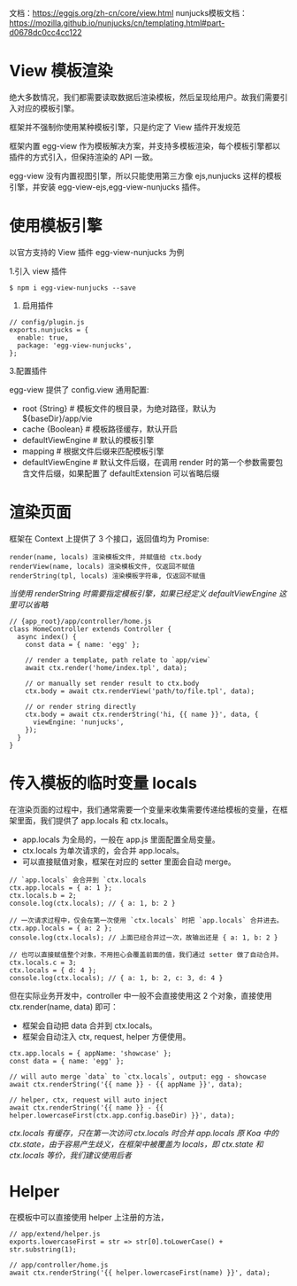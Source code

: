 

文档：https://eggjs.org/zh-cn/core/view.html
nunjucks模板文档：https://mozilla.github.io/nunjucks/cn/templating.html#part-d0678dc0cc4cc122


# View 模板渲染

绝大多数情况，我们都需要读取数据后渲染模板，然后呈现给用户。故我们需要引入对应的模板引擎。

框架并不强制你使用某种模板引擎，只是约定了 View 插件开发规范


框架内置 egg-view 作为模板解决方案，并支持多模板渲染，每个模板引擎都以插件的方式引入，但保持渲染的 API 一致。

egg-view 没有内置视图引擎，所以只能使用第三方像 ejs,nunjucks 这样的模板引擎，并安装 egg-view-ejs,egg-view-nunjucks 插件。



# 使用模板引擎

以官方支持的 View 插件 egg-view-nunjucks 为例

1.引入 view 插件
```
$ npm i egg-view-nunjucks --save
```

1. 启用插件
```
// config/plugin.js
exports.nunjucks = {
  enable: true,
  package: 'egg-view-nunjucks',
};
```

3.配置插件

egg-view 提供了 config.view 通用配置:

- root {String}             # 模板文件的根目录，为绝对路径，默认为 ${baseDir}/app/vie
- cache {Boolean}           # 模板路径缓存，默认开启
- defaultViewEngine         # 默认的模板引擎
- mapping                   # 根据文件后缀来匹配模板引擎
- defaultViewEngine         # 默认文件后缀，在调用 render 时的第一个参数需要包含文件后缀，如果配置了 defaultExtension 可以省略后缀


# 渲染页面

框架在 Context 上提供了 3 个接口，返回值均为 Promise:

```
render(name, locals) 渲染模板文件, 并赋值给 ctx.body
renderView(name, locals) 渲染模板文件, 仅返回不赋值
renderString(tpl, locals) 渲染模板字符串, 仅返回不赋值
```
*当使用 renderString 时需要指定模板引擎，如果已经定义 defaultViewEngine 这里可以省略*
```
// {app_root}/app/controller/home.js
class HomeController extends Controller {
  async index() {
    const data = { name: 'egg' };

    // render a template, path relate to `app/view`
    await ctx.render('home/index.tpl', data);

    // or manually set render result to ctx.body
    ctx.body = await ctx.renderView('path/to/file.tpl', data);

    // or render string directly
    ctx.body = await ctx.renderString('hi, {{ name }}', data, {
      viewEngine: 'nunjucks',
    });
  }
}
```


# 传入模板的临时变量 locals

在渲染页面的过程中，我们通常需要一个变量来收集需要传递给模板的变量，在框架里面，我们提供了 app.locals 和 ctx.locals。

- app.locals 为全局的，一般在 app.js 里面配置全局变量。
- ctx.locals 为单次请求的，会合并 app.locals。
- 可以直接赋值对象，框架在对应的 setter 里面会自动 merge。

```
// `app.locals` 会合并到 `ctx.locals
ctx.app.locals = { a: 1 };
ctx.locals.b = 2;
console.log(ctx.locals); // { a: 1, b: 2 }

// 一次请求过程中，仅会在第一次使用 `ctx.locals` 时把 `app.locals` 合并进去。
ctx.app.locals = { a: 2 };
console.log(ctx.locals); // 上面已经合并过一次，故输出还是 { a: 1, b: 2 }

// 也可以直接赋值整个对象，不用担心会覆盖前面的值，我们通过 setter 做了自动合并。
ctx.locals.c = 3;
ctx.locals = { d: 4 };
console.log(ctx.locals); // { a: 1, b: 2, c: 3, d: 4 }
```

但在实际业务开发中，controller 中一般不会直接使用这 2 个对象，直接使用 ctx.render(name, data) 即可：

- 框架会自动把 data 合并到 ctx.locals。
- 框架会自动注入 ctx, request, helper 方便使用。

```
ctx.app.locals = { appName: 'showcase' };
const data = { name: 'egg' };

// will auto merge `data` to `ctx.locals`, output: egg - showcase
await ctx.renderString('{{ name }} - {{ appName }}', data);

// helper, ctx, request will auto inject
await ctx.renderString('{{ name }} - {{ helper.lowercaseFirst(ctx.app.config.baseDir) }}', data);
```

*ctx.locals 有缓存，只在第一次访问 ctx.locals 时合并 app.locals*
*原 Koa 中的 ctx.state，由于容易产生歧义，在框架中被覆盖为 locals，即 ctx.state 和 ctx.locals 等价，我们建议使用后者*


# Helper

在模板中可以直接使用 helper 上注册的方法，

```
// app/extend/helper.js
exports.lowercaseFirst = str => str[0].toLowerCase() + str.substring(1);

// app/controller/home.js
await ctx.renderString('{{ helper.lowercaseFirst(name) }}', data);
 
```





